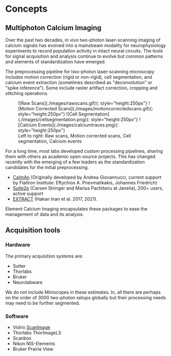 # Concepts

## Multiphoton Calcium Imaging

Over the past two decades, in vivo two-photon laser-scanning imaging of calcium signals
has evolved into a mainstream modality for neurophysiology experiments to record
population activity in intact neural circuits. The tools for signal acquisition and
analysis continue to evolve but common patterns and elements of standardization have
emerged.

The preprocessing pipeline for two-photon laser-scanning microscopy includes motion
correction (rigid or non-rigid), cell segmentation, and calcium event extraction
(sometimes described as "deconvolution" or "spike inference"). Some include raster
artifact correction, cropping and stitching operations.

<figure markdown>
  ![Raw Scans](./images/rawscans.gif){: style="height:250px"}
  ![Motion Corrected Scans](./images/motioncorrectedscans.gif){: style="height:250px"}
  ![Cell Segmentation](./images/cellsegmentation.png){: style="height:250px"}
  ![Calcium Events](./images/calciumtraces.png){: style="height:250px"}
  <figcaption>
    Left to right: Raw scans, Motion corrected scans, Cell segmentation, Calcium events
  </figcaption>
</figure>

For a long time, most labs developed custom processing pipelines, sharing them with
others as academic open-source projects. This has changed recently with the emerging of
a few leaders as the standardization candidates for the initial preprocessing.

- [CaImAn](https://github.com/flatironinstitute/CaImAn) (Originally developed by Andrea
  Giovannucci, current support by FlatIron Institute: Eftychios A. Pnevmatikakis,
  Johannes Friedrich)
- [Suite2p](https://github.com/MouseLand/suite2p) (Carsen Stringer and Marius Pachitariu
  at Janelia), 200+ users, active support
- [EXTRACT](https://github.com/schnitzer-lab/EXTRACT-public) (Hakan Inan et al. 2017,
  2021).

Element Calcium Imaging encapsulates these packages to ease the management of data and
its analysis.

## Acquisition tools

### Hardware

The primary acquisition systems are:

- Sutter
- Thorlabs
- Bruker
- Neurolabware

We do not include Miniscopes in these estimates. In, all there are perhaps on the order
of 3000 two-photon setups globally but their processing needs may need to be further
segmented.

### Software

- Vidrio [ScanImage](https://docs.scanimage.org/)
- Thorlabs ThorImageLS
- Scanbox
- Nikon NIS-Elements
- Bruker Prairie View
